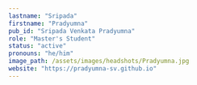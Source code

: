 ```yaml
---
lastname: "Sripada"
firstname: "Pradyumna"
pub_id: "Sripada Venkata Pradyumna"
role: "Master's Student"
status: "active"
pronouns: "he/him"
image_path: /assets/images/headshots/Pradyumna.jpg
website: "https://pradyumna-sv.github.io"
---
```

